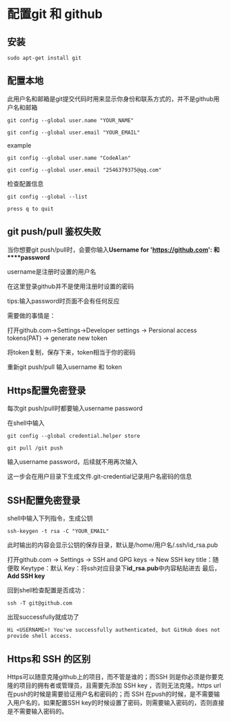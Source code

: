 # 配置git 和 github

## 安装

```
sudo apt-get install git
```

## 配置本地

此用户名和邮箱是git提交代码时用来显示你身份和联系方式的，并不是github用户名和邮箱

```
git config --global user.name "YOUR_NAME"

git config --global user.email "YOUR_EMAIL"
```

example

```
git config --global user.name "CodeAlan"

git config --global user.email "2546379375@qq.com"

```

检查配置信息

```
git config --global --list

press q to quit
```

## git push/pull 鉴权失败

当你想要git push/pull时，会要你输入**Username for 'https://github.com': 和****password**

username是注册时设置的用户名

在这里登录github并不是使用注册时设置的密码

tips:输入password时页面不会有任何反应

需要做的事情是：

打开github.com->Settings->Developer settings -> Persional access tokens(PAT) -> generate new token

将token复制，保存下来，token相当于你的密码

重新git push/pull 输入username 和 token

## Https配置免密登录

每次git push/pull时都要输入username password

在shell中输入

```
git config --global credential.helper store
 
git pull /git push
```

输入username password，后续就不用再次输入

这一步会在用户目录下生成文件.git-credential记录用户名密码的信息

## SSH配置免密登录

shell中输入下列指令，生成公钥

```
ssh-keygen -t rsa -C "YOUR_EMAIL"
```

此时输出的内容会显示公钥的保存目录，默认是/home/用户名/.ssh/id_rsa.pub

打开github.com -> Settings -> SSH and GPG keys -> New SSH key
title：随便取
Keytype：默认
Key：将ssh对应目录下**id_rsa.pub**中内容粘贴进去
最后，**Add SSH key**

回到shell检查配置是否成功：

```
ssh -T git@github.com
```

出现successfully就成功了

```
Hi <USERNAME>! You've successfully authenticated, but GitHub does not provide shell access.

```

## Https和 SSH 的区别

Https可以随意克隆github上的项目，而不管是谁的；而SSH 则是你必须是你要克隆的项目的拥有者或管理员，且需要先添加 SSH key ，否则无法克隆。https url 在push的时候是需要验证用户名和密码的；而 SSH 在push的时候，是不需要输入用户名的，如果配置SSH key的时候设置了密码，则需要输入密码的，否则直接是不需要输入密码的。
